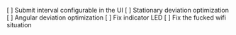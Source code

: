 [ ] Submit interval configurable in the UI
[ ] Stationary deviation optimization
[ ] Angular deviation optimization
[ ] Fix indicator LED
[ ] Fix the fucked wifi situation
